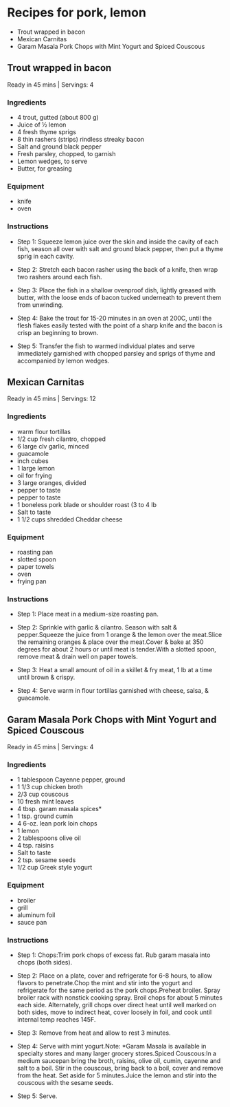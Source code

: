 
Recipes for pork, lemon
=======================
  
  - Trout wrapped in bacon  
  - Mexican Carnitas  
  - Garam Masala Pork Chops with Mint Yogurt and Spiced Couscous
## Trout wrapped in bacon
  
Ready in 45 mins | Servings: 4
### Ingredients
  
  - 4 trout, gutted (about 800 g)  
  - Juice of ½ lemon  
  - 4 fresh thyme sprigs  
  - 8 thin rashers (strips) rindless streaky bacon  
  - Salt and ground black pepper  
  - Fresh parsley, chopped, to garnish  
  - Lemon wedges, to serve  
  - Butter, for greasing
### Equipment
  
  - knife  
  - oven
### Instructions
  
  - Step 1: Squeeze lemon juice over the skin and inside the cavity of each fish, season all over with salt and ground black pepper, then put a thyme sprig in each cavity.
  
  - Step 2: Stretch each bacon rasher using the back of a knife, then wrap two rashers around each fish.
  
  - Step 3: Place the fish in a shallow ovenproof dish, lightly greased with butter, with the loose ends of bacon tucked underneath to prevent them from unwinding.
  
  - Step 4: Bake the trout for 15-20 minutes in an oven at 200C, until the flesh flakes easily tested with the point of a sharp knife and the bacon is crisp an beginning to brown.
  
  - Step 5: Transfer the fish to warmed individual plates and serve immediately garnished with chopped parsley and sprigs of thyme and accompanied by lemon wedges.

## Mexican Carnitas
  
Ready in 45 mins | Servings: 12
### Ingredients
  
  - warm flour tortillas  
  - 1/2 cup fresh cilantro, chopped  
  - 6 large clv garlic, minced  
  - guacamole  
  - inch cubes  
  - 1 large lemon  
  - oil for frying  
  - 3 large oranges, divided  
  - pepper to taste  
  - pepper to taste  
  - 1 boneless pork blade or shoulder roast (3 to 4 lb  
  - Salt to taste  
  - 1 1/2 cups shredded Cheddar cheese
### Equipment
  
  - roasting pan  
  - slotted spoon  
  - paper towels  
  - oven  
  - frying pan
### Instructions
  
  - Step 1: Place meat in a medium-size roasting pan.
  
  - Step 2: Sprinkle with garlic & cilantro. Season with salt & pepper.Squeeze the juice from 1 orange & the lemon over the meat.Slice the remaining oranges & place over the meat.Cover & bake at 350 degrees for about 2 hours or until meat is tender.With a slotted spoon, remove meat & drain well on paper towels.
  
  - Step 3: Heat a small amount of oil in a skillet & fry meat, 1 lb at a time until brown & crispy.
  
  - Step 4: Serve warm in flour tortillas garnished with cheese, salsa, & guacamole.

## Garam Masala Pork Chops with Mint Yogurt and Spiced Couscous
  
Ready in 45 mins | Servings: 4
### Ingredients
  
  - 1 tablespoon Cayenne pepper, ground  
  - 1 1/3 cup chicken broth  
  - 2/3 cup couscous  
  - 10 fresh mint leaves  
  - 4 tbsp. garam masala spices*  
  - 1 tsp. ground cumin  
  - 4 6-oz. lean pork loin chops  
  - 1 lemon  
  - 2 tablespoons olive oil  
  - 4 tsp. raisins  
  - Salt to taste  
  - 2 tsp. sesame seeds  
  - 1/2 cup Greek style yogurt
### Equipment
  
  - broiler  
  - grill  
  - aluminum foil  
  - sauce pan
### Instructions
  
  - Step 1: Chops:Trim pork chops of excess fat. Rub garam masala into chops (both sides).
  
  - Step 2: Place on a plate, cover and refrigerate for 6-8 hours, to allow flavors to penetrate.Chop the mint and stir into the yogurt and refrigerate for the same period as the pork chops.Preheat broiler. Spray broiler rack with nonstick cooking spray. Broil chops for about 5 minutes each side. Alternately, grill chops over direct heat until well marked on both sides, move to indirect heat, cover loosely in foil, and cook until internal temp reaches 145F.
  
  - Step 3: Remove from heat and allow to rest 3 minutes.
  
  - Step 4: Serve with mint yogurt.Note: *Garam Masala is available in specialty stores and many larger grocery stores.Spiced Couscous:In a medium saucepan bring the broth, raisins, olive oil, cumin, cayenne and salt to a boil. Stir in the couscous, bring back to a boil, cover and remove from the heat. Set aside for 5 minutes.Juice the lemon and stir into the couscous with the sesame seeds.
  
  - Step 5: Serve.
